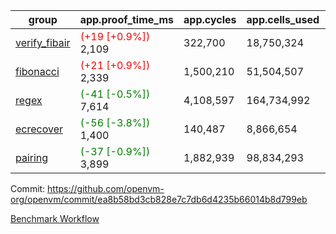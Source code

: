 | group | app.proof_time_ms | app.cycles | app.cells_used | leaf.proof_time_ms | leaf.cycles | leaf.cells_used |
| -- | -- | -- | -- | -- | -- | -- |
| [verify_fibair](https://github.com/openvm-org/openvm/blob/benchmark-results/benchmarks-pr/1998/verify_fibair-ea8b58bd3cb828e7c7db6d4235b66014b8d799eb.md) |<span style='color: red'>(+19 [+0.9%])</span> 2,109 |  322,700 |  18,750,324 |- | - | - |
| [fibonacci](https://github.com/openvm-org/openvm/blob/benchmark-results/benchmarks-pr/1998/fibonacci-ea8b58bd3cb828e7c7db6d4235b66014b8d799eb.md) |<span style='color: red'>(+21 [+0.9%])</span> 2,339 |  1,500,210 |  51,504,507 |- | - | - |
| [regex](https://github.com/openvm-org/openvm/blob/benchmark-results/benchmarks-pr/1998/regex-ea8b58bd3cb828e7c7db6d4235b66014b8d799eb.md) |<span style='color: green'>(-41 [-0.5%])</span> 7,614 |  4,108,597 |  164,734,992 |- | - | - |
| [ecrecover](https://github.com/openvm-org/openvm/blob/benchmark-results/benchmarks-pr/1998/ecrecover-ea8b58bd3cb828e7c7db6d4235b66014b8d799eb.md) |<span style='color: green'>(-56 [-3.8%])</span> 1,400 |  140,487 |  8,866,654 |- | - | - |
| [pairing](https://github.com/openvm-org/openvm/blob/benchmark-results/benchmarks-pr/1998/pairing-ea8b58bd3cb828e7c7db6d4235b66014b8d799eb.md) |<span style='color: green'>(-37 [-0.9%])</span> 3,899 |  1,882,939 |  98,834,293 |- | - | - |


Commit: https://github.com/openvm-org/openvm/commit/ea8b58bd3cb828e7c7db6d4235b66014b8d799eb

[Benchmark Workflow](https://github.com/openvm-org/openvm/actions/runs/17050557345)

